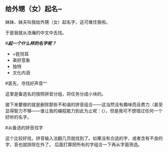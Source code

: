 给外甥（女）起名~
---

妹妹、妹夫叫我给外甥（女）起名字，这可难住我啦。

于是我就从浩瀚的中文中去找。

#***起一个什么样的名字呢？***
* +姓悦耳
* 美好意象
* 独特
* 文化内涵


#首先，寻找好声音^^

这里是备选名的按照拼音分组，将任务分成小块的。

接下来要做的就是删除那些不和谐的拼音组合——这当然没有趣味而且费力（甚至显得智力不够——谁让我的编程能力到此为止呢：{），但是我可不想错过任何一个好听的名字。

#从备选的拼音找字

这个比较好找，拼音输入法翻几页就找到了。如果没有合适的字、或者含有不良的字，音也就排除在外了。
后面打算把所有的字组合一下再从字面筛选。
